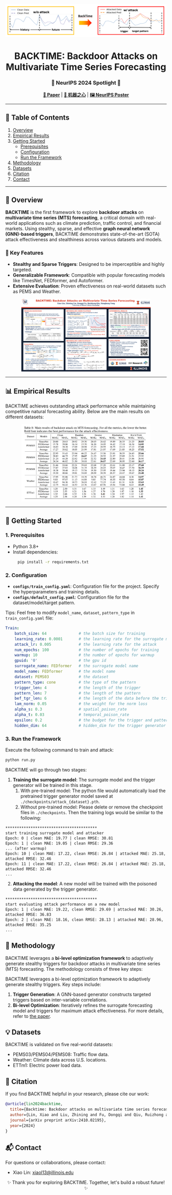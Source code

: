 <p align="center">
  <img src="Figs/icon.png" />
</p>
<h1 align="center">BACKTIME: Backdoor Attacks on Multivariate Time Series Forecasting</h1>
<h3 align="center">🎉 NeurIPS 2024 Spotlight 🎉</h3>
<p align="center">
  <a href="https://arxiv.org/abs/2410.02195"><strong>📄 Paper</strong></a> |
  <a href="https://www.jiqizhixin.com/articles/2024-11-15-4"><strong>📖 机器之心</strong></a> |
  <a href="https://neurips.cc/virtual/2024/poster/95645"><strong>🖼️ NeurIPS Poster</strong></a>
</p>

---

## 📜 Table of Contents
1. [Overview](#overview)
2. [Empirical Results](#empirical-results)
3. [Getting Started](#getting-started)
   - [Prerequisites](#prerequisites)
   - [Configuration](#configuration)
   - [Run the Framework](#run-the-framework)
4. [Methodology](#methodology)
5. [Datasets](#datasets)
6. [Citation](#citation)
7. [Contact](#contact)

---


<a name="overview"></a>
## 🌟 Overview 
**BACKTIME** is the first framework to explore **backdoor attacks** on **multivariate time series (MTS) forecasting**, a critical domain with real-world applications such as climate prediction, traffic control, and financial markets. Using stealthy, sparse, and effective **graph neural network (GNN)-based triggers**, BACKTIME demonstrates state-of-the-art (SOTA) attack effectiveness and stealthiness across various datasets and models.

### 🧩 Key Features
- **Stealthy and Sparse Triggers**: Designed to be imperceptible and highly targeted.
- **Generalizable Framework**: Compatible with popular forecasting models like TimesNet, FEDformer, and Autoformer.
- **Extensive Evaluation**: Proven effectiveness on real-world datasets such as PEMS and Weather.

<p align="center">
  <img src="Figs/poster.png" alt="Demo" width="80%">
</p>

---

<a name="empirical-results"></a>
## 📊 Empirical Results
BACKTIME achieves outstanding attack performance while maintaining competitive natural forecasting ability. Below are the main results on different datasets:

<p align="center">
  <img src="Figs/results.png" alt="Results" width="80%">
</p>

---

<a name="getting-started"></a>
## 🚀 Getting Started

<a name="prerequisites"></a>
### 1. Prerequisites
- Python 3.8+
- Install dependencies:
  ```bash
    pip install -r requirements.txt
  ```

<a name="configuration"></a>
### 2. Configuration
- **`configs/train_config.yaml`**: Configuration file for the project. Specify the hyperparameters and training details.
- **`configs/default_config.yaml`**: Configuration file for the dataset/model/target pattern.

[//]: # (insert a tip to modify the configuration file)
Tips: Feel free to modify `model_name`, `dataset`, `pattern_type` in `train_config.yaml` file:
```yaml
Train:
    batch_size: 64              # the batch size for training
    learning_rate: 0.0001       # the learning rate for the surrogate model
    attack_lr: 0.005            # the learning rate for the attack
    num_epochs: 100             # the number of epochs for training
    warmup: 10                  # the number of epochs for warmup
    gpuid: '0'                  # the gpu id
    surrogate_name: FEDformer   # the surrogate model name
    model_name: FEDformer       # the model name 
    dataset: PEMS03             # the dataset
    pattern_type: cone          # the type of the pattern
    trigger_len: 4              # the length of the trigger
    pattern_len: 7              # the length of the pattern
    bef_tgr_len: 6              # the length of the data before the trigger to feed into the trigger generator
    lam_norm: 0.05              # the weight for the norm loss
    alpha_s: 0.3                # spatial_poison_rate
    alpha_t: 0.03               # temporal_poison_rate
    epsilon: 0.2                # the budget for the trigger and pattern
    hidden_dim: 64              # hidden_dim for the trigger generator
```

<a name="run-the-framework"></a>
### 3. Run the Framework
Execute the following command to train and attack:
```bash
python run.py
```

BACKTIME will go through two stages:

1. **Training the surrogate model**: The surrogate model and the trigger generator will be trained in this stage. 
   1. With pre-trained model: The python file would automatically load the pretrained trigger generator model saved at `./checkpoints/attack_{dataset}.pth`. 
   2. Without pre-trained model: Please delete or remove the checkpoint files in `./checkpoints`. Then the training logs would be similar to the following:

[//]: # (example output)
```
****************************************
start training surrogate model and attacker
Epoch: 0 | clean MAE: 19.77 | clean RMSE: 30.81
Epoch: 1 | clean MAE: 19.05 | clean RMSE: 29.36
... (after warmup)
Epoch: 10 | clean MAE: 17.22, clean RMSE: 26.84 | attacked MAE: 25.18, attacked RMSE: 32.46
Epoch: 11 | clean MAE: 17.22, clean RMSE: 26.84 | attacked MAE: 25.18, attacked RMSE: 32.46
...
```
2. **Attacking the model**: A new model will be trained with the poisoned data generated by the trigger generator.

```
****************************************
start evaluating attack performance on a new model
Epoch: 1 | clean MAE: 19.22, clean RMSE: 29.69 | attacked MAE: 30.26, attacked RMSE: 36.83
Epoch: 2 | clean MAE: 18.16, clean RMSE: 28.13 | attacked MAE: 28.96, attacked RMSE: 35.25
...
```

<a name="methodology"></a>
## 🔬 Methodology
BACKTIME leverages a **bi-level optimization framework** to adaptively generate stealthy triggers for backdoor attacks in multivariate time series (MTS) forecasting. The methodology consists of three key steps:

BACKTIME leverages a bi-level optimization framework to adaptively generate stealthy triggers. Key steps include:

1. **Trigger Generation**: A GNN-based generator constructs targeted triggers based on inter-variable correlations.
2. **Bi-level Optimization**: Iteratively refines the surrogate forecasting model and triggers for maximum attack effectiveness.
For more details, refer to [the paper](https://arxiv.org/abs/2410.02195).

<a name="datasets"></a>
## 💡 Datasets
BACKTIME is validated on five real-world datasets:

- PEMS03/PEMS04/PEMS08: Traffic flow data.
- Weather: Climate data across U.S. locations.
- ETTm1: Electric power load data.

<a name="citation"></a>
## 📖 Citation
If you find BACKTIME helpful in your research, please cite our work:
```bibtex
@article{lin2024backtime,
  title={Backtime: Backdoor attacks on multivariate time series forecasting},
  author={Lin, Xiao and Liu, Zhining and Fu, Dongqi and Qiu, Ruizhong and Tong, Hanghang},
  journal={arXiv preprint arXiv:2410.02195},
  year={2024}
}
```

<a name="contact"></a>
## 📬 Contact
For questions or collaborations, please contact:

- Xiao Lin: xiaol13@illinois.edu

<p align="center">✨ Thank you for exploring BACKTIME. Together, let's build a robust future! ✨</p> 